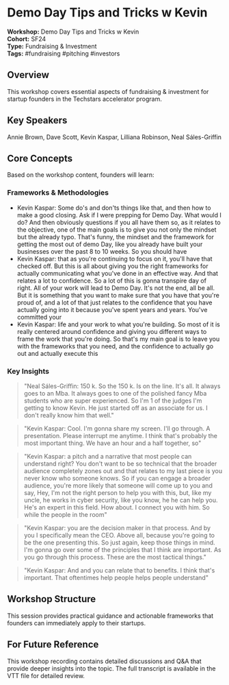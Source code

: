 # Demo Day Tips and Tricks w  Kevin

**Workshop:** Demo Day Tips and Tricks w  Kevin  
**Cohort:** SF24  
**Type:** Fundraising & Investment  
**Tags:** #fundraising #pitching #investors

## Overview

This workshop covers essential aspects of fundraising & investment for startup founders in the Techstars accelerator program.

## Key Speakers

Annie Brown, Dave Scott, Kevin Kaspar, Lilliana Robinson, Neal Sáles-Griffin

## Core Concepts

Based on the workshop content, founders will learn:


### Frameworks & Methodologies

- Kevin Kaspar: Some do's and don'ts things like that, and then how to make a good closing. Ask if I were prepping for Demo Day. What would I do? And then obviously questions if you all have them so, as it relates to the objective, one of the main goals is to give you not only the mindset but the already typo. That's funny, the mindset and the framework for getting the most out of demo Day, like you already have built your businesses over the past 8 to 10 weeks. So you should have
- Kevin Kaspar: that as you're continuing to focus on it, you'll have that checked off. But this is all about giving you the right frameworks for actually communicating what you've done in an effective way. And that relates a lot to confidence. So a lot of this is gonna transpire day of right. All of your work will lead to Demo Day. It's not the end, all be all. But it is something that you want to make sure that you have that you're proud of, and a lot of that just relates to the confidence that you have actually going into it because you've spent years and years. You've committed your
- Kevin Kaspar: life and your work to what you're building. So most of it is really centered around confidence and giving you different ways to frame the work that you're doing. So that's my main goal is to leave you with the frameworks that you need, and the confidence to actually go out and actually execute this

### Key Insights

> "Neal Sáles-Griffin: 150 k. So the 150 k. Is on the line. It's all. It always goes to an Mba. It always goes to one of the polished fancy Mba students who are super experienced. So I'm 1 of the judges I'm getting to know Kevin. He just started off as an associate for us. I don't really know him that well."

> "Kevin Kaspar: Cool. I'm gonna share my screen. I'll go through. A presentation. Please interrupt me anytime. I think that's probably the most important thing. We have an hour and a half together, so"

> "Kevin Kaspar: a pitch and a narrative that most people can understand right? You don't want to be so technical that the broader audience completely zones out and that relates to my last piece is you never know who someone knows. So if you can engage a broader audience, you're more likely that someone will come up to you and say, Hey, I'm not the right person to help you with this, but, like my uncle, he works in cyber security, like you know, he he can help you. He's an expert in this field. How about. I connect you with him. So while the people in the room"

> "Kevin Kaspar: you are the decision maker in that process. And by you I specifically mean the CEO. Above all, because you're going to be the one presenting this. So just again, keep those things in mind. I'm gonna go over some of the principles that I think are important. As you go through this process. These are the most tactical things."

> "Kevin Kaspar: And and you can relate that to benefits. I think that's important. That oftentimes help people helps people understand"


## Workshop Structure

This session provides practical guidance and actionable frameworks that founders can immediately apply to their startups.

## For Future Reference

This workshop recording contains detailed discussions and Q&A that provide deeper insights into the topic. The full transcript is available in the VTT file for detailed review.
